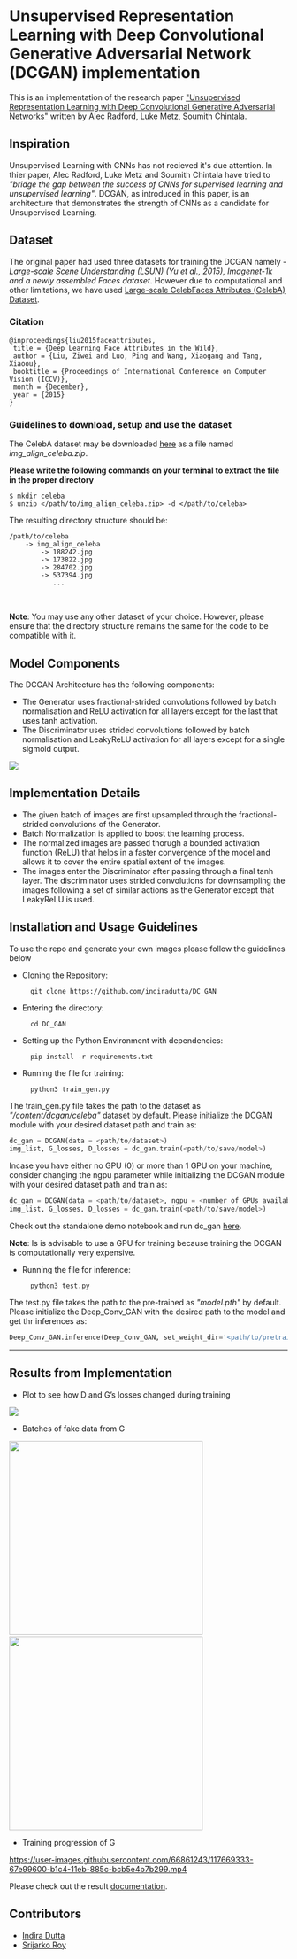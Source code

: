# Unsupervised Representation Learning with Deep Convolutional Generative Adversarial Network (DCGAN) implementation
This is an implementation of the research paper <a href = "https://arxiv.org/abs/1511.06434.pdf">"Unsupervised Representation Learning with Deep Convolutional Generative Adversarial Networks"</a> written by Alec Radford, Luke Metz, Soumith Chintala.

## Inspiration
Unsupervised Learning with CNNs has not recieved it's due attention. In thier paper, Alec Radford, Luke Metz and Soumith Chintala have tried to *"bridge the gap between the success of CNNs for supervised learning and unsupervised learning"*. DCGAN, as introduced in this paper, is an architecture that demonstrates the strength of CNNs as a candidate for Unsupervised Learning.

## Dataset
The original paper had used three datasets for training the DCGAN namely - *Large-scale Scene Understanding (LSUN) (Yu et al., 2015), Imagenet-1k and a newly assembled Faces dataset*. However due to computational and other limitations, we have used <a href = "http://mmlab.ie.cuhk.edu.hk/projects/CelebA.html">Large-scale CelebFaces Attributes (CelebA) Dataset</a>.

### Citation
``` 
@inproceedings{liu2015faceattributes,
 title = {Deep Learning Face Attributes in the Wild},
 author = {Liu, Ziwei and Luo, Ping and Wang, Xiaogang and Tang, Xiaoou},
 booktitle = {Proceedings of International Conference on Computer Vision (ICCV)},
 month = {December},
 year = {2015} 
}
``` 
### Guidelines to download, setup and use the dataset
The CelebA dataset may be downloaded <a href = "https://drive.google.com/file/d/1yW6QkWcd6sWYB2rw9d-A36woiXVLTpny/view?usp=sharing">here</a> as a file named *img_align_celeba.zip*. 

**Please write the following commands on your terminal to extract the file in the proper directory**
```
$ mkdir celeba
$ unzip </path/to/img_align_celeba.zip> -d </path/to/celeba>
```
The resulting directory structure should be:
```
/path/to/celeba
    -> img_align_celeba
        -> 188242.jpg
        -> 173822.jpg
        -> 284702.jpg
        -> 537394.jpg
           ...
```
<br>

**Note**: You may use any other dataset of your choice. However, please ensure that the directory structure remains the same for the code to be compatible with it.

## Model Components
The DCGAN Architecture has the following components:

- The Generator uses fractional-strided convolutions followed by batch normalisation and ReLU activation for all layers except for the last that uses tanh activation.
- The Discriminator uses strided convolutions followed by batch normalisation and LeakyReLU activation for all layers except for a single sigmoid output.
<img src="https://miro.medium.com/max/846/1*rdXKdyfNjorzP10ZA3yNmQ.png" >

## Implementation Details
- The given batch of images are first upsampled through the fractional-strided convolutions of the Generator.
- Batch Normalization is applied to boost the learning process.
- The normalized images are passed thorugh a bounded activation function (ReLU) that helps in a faster convergence of the model and allows it to cover the entire spatial extent of the images.
- The images enter the Discriminator after passing through a final tanh layer. The discriminator uses strided convolutions for downsampling the images following a set of similar actions as the Generator except that LeakyReLU is used.

## Installation and Usage Guidelines
To use the repo and generate your own images please follow the guidelines below


- Cloning the Repository: 

        git clone https://github.com/indiradutta/DC_GAN
        
- Entering the directory: 

        cd DC_GAN
        
- Setting up the Python Environment with dependencies:

        pip install -r requirements.txt

- Running the file for training:

        python3 train_gen.py
        
The train_gen.py file takes the path to the dataset as *"/content/dcgan/celeba"* dataset by default. Please initialize the DCGAN module with your desired dataset path and train as:

```python
dc_gan = DCGAN(data = <path/to/dataset>)
img_list, G_losses, D_losses = dc_gan.train(<path/to/save/model>)
```

Incase you have either no GPU (0) or more than 1 GPU on your machine, consider changing the ngpu parameter while initializing the DCGAN module with your desired dataset path and train as:


```python
dc_gan = DCGAN(data = <path/to/dataset>, ngpu = <number of GPUs available>)
img_list, G_losses, D_losses = dc_gan.train(<path/to/save/model>)
```

Check out the standalone demo notebook and run dc_gan <a href = 'https://colab.research.google.com/github/indiradutta/DC_GAN/blob/main/demo/dcgan_standalone_demo.ipynb'>here</a>.

**Note**: Is is advisable to use a GPU for training because training the DCGAN is computationally very expensive.

- Running the file for inference:

        python3 test.py
        
The test.py file takes the path to the pre-trained as *"model.pth"* by default. Please initialize the Deep_Conv_GAN with the desired path to the model and get thr inferences as:

```python
Deep_Conv_GAN.inference(Deep_Conv_GAN, set_weight_dir='<path/to/pretrained/model>' , set_gen_dir='<path/to/save/inferences>')
```

<hr>

## Results from Implementation

- Plot to see how D and G’s losses changed during training

<img src = "results/losses.png">

- Batches of fake data from G

<img src = "results/result.png" height = 350px width = 350px> &nbsp; &nbsp; <img src = "results/result2.png" height = 350px width = 350px>

- Training progression of G


https://user-images.githubusercontent.com/66861243/117669333-67e99600-b1c4-11eb-885c-bcb5e4b7b299.mp4

Please check out the result <a href = "docs/documentation.md">documentation</a>. 
## Contributors

- <a href = "https://github.com/indiradutta">Indira Dutta</a>
- <a href = "https://github.com/srijarkoroy">Srijarko Roy</a>
